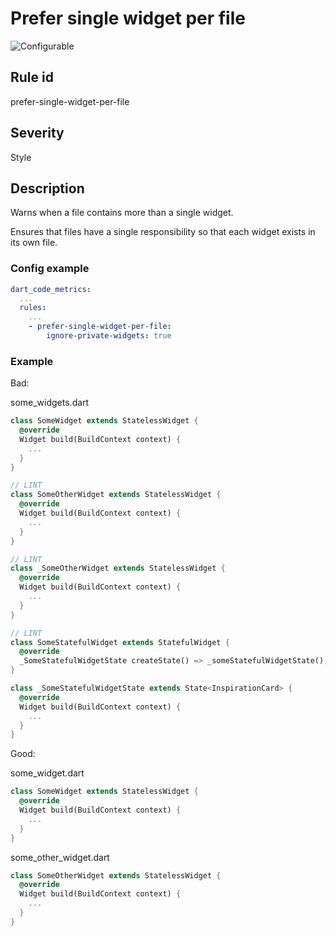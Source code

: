# Prefer single widget per file

![Configurable](https://img.shields.io/badge/-configurable-informational)

## Rule id

prefer-single-widget-per-file

## Severity

Style

## Description

Warns when a file contains more than a single widget.

Ensures that files have a single responsibility so that each widget exists in its own file.

### Config example

```yaml
dart_code_metrics:
  ...
  rules:
    ...
    - prefer-single-widget-per-file:
        ignore-private-widgets: true
```

### Example

Bad:

some_widgets.dart

```dart
class SomeWidget extends StatelessWidget {
  @override
  Widget build(BuildContext context) {
    ...
  }
}

// LINT
class SomeOtherWidget extends StatelessWidget {
  @override
  Widget build(BuildContext context) {
    ...
  }
}

// LINT
class _SomeOtherWidget extends StatelessWidget {
  @override
  Widget build(BuildContext context) {
    ...
  }
}

// LINT
class SomeStatefulWidget extends StatefulWidget {
  @override
  _SomeStatefulWidgetState createState() => _someStatefulWidgetState();
}

class _SomeStatefulWidgetState extends State<InspirationCard> {
  @override
  Widget build(BuildContext context) {
    ...
  }
}
```

Good:

some_widget.dart

```dart
class SomeWidget extends StatelessWidget {
  @override
  Widget build(BuildContext context) {
    ...
  }
}
```

some_other_widget.dart

```dart
class SomeOtherWidget extends StatelessWidget {
  @override
  Widget build(BuildContext context) {
    ...
  }
}
```